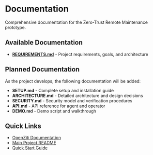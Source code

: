 # Documentation

Comprehensive documentation for the Zero-Trust Remote Maintenance prototype.

## Available Documentation

- **[REQUIREMENTS.md](REQUIREMENTS.md)** - Project requirements, goals, and architecture

## Planned Documentation

As the project develops, the following documentation will be added:

- **SETUP.md** - Complete setup and installation guide
- **ARCHITECTURE.md** - Detailed architecture and design decisions
- **SECURITY.md** - Security model and verification procedures
- **API.md** - API reference for agent and operator
- **DEMO.md** - Demo script and walkthrough

## Quick Links

- [OpenZiti Documentation](https://openziti.io/)
- [Main Project README](../README.md)
- [Quick Start Guide](../QUICKSTART.md)

